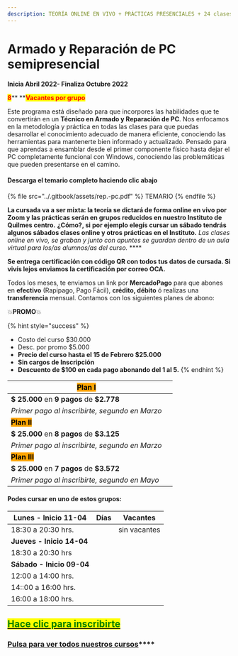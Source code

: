 ```yaml
---
description: TEORÍA ONLINE EN VIVO + PRÁCTICAS PRESENCIALES + 24 clases de 2 horas.
---
```


# Armado y Reparación de PC semipresencial

**Inicia Abril 2022- Finaliza Octubre 2022**&#x20;

<mark style="color:red;">**8**</mark>**  **<mark style="color:red;">**Vacantes por grupo**</mark>

Este programa está diseñado para que incorpores las habilidades que te convertirán en un **Técnico en Armado y Reparación de PC**. Nos enfocamos en la metodología y práctica en todas las clases para que puedas desarrollar el conocimiento adecuado de manera eficiente, conociendo las herramientas para mantenerte bien informado y actualizado. Pensado para que aprendas a ensamblar desde el primer componente físico hasta dejar el PC completamente funcional con Windows, conociendo las problemáticas que pueden presentarse en el camino.

#### Descarga el temario completo haciendo clic abajo

{% file src="../.gitbook/assets/rep.-pc.pdf" %}
TEMARIO
{% endfile %}

**La cursada va a ser mixta: la teoría se dictará de forma online en vivo por Zoom y las prácticas serán en grupos reducidos  en nuestro Instituto de Quilmes centro.** **¿Cómo?, si** **por ejemplo elegís cursar un sábado tendrás algunos sábados clases online y otros prácticas en el Instituto.** _Las clases online en vivo, se graban y  junto con apuntes se guardan dentro de un aula virtual para los/as alumnos/as del curso._ ****&#x20;

**Se entrega certificación con código QR con todos tus datos de cursada. Si vivís lejos enviamos la certificación por correo OCA.**

Todos los meses, te enviamos un link por **MercadoPago** para que abones en **efectivo** (Rapipago, Pago Fácil), **crédito, débito** ó realizas una **transferencia** mensual. Contamos con los siguientes planes de abono:

💥**PROMO**💥&#x20;

{% hint style="success" %}
* Costo del curso $30.000
* Desc. por promo $5.000
* **Precio del curso hasta el 15 de Febrero $25.000**
* **Sin cargos de Inscripción**
* **Descuento de $100 en cada pago abonando del 1 al 5.**&#x20;
{% endhint %}

| <mark style="background-color:orange;">**Plan I**</mark>   |   |
| ---------------------------------------------------------- | - |
| **$ 25.000** en **9 pagos** de **$2.778**                  |   |
| _Primer pago al inscribirte, segundo en Marzo_             |   |
| <mark style="background-color:orange;">**Plan II**</mark>  |   |
| **$ 25.000** en **8 pagos** de **$3.125**                  |   |
| _Primer pago al inscribirte, segundo en Marzo_             |   |
| <mark style="background-color:orange;">**Plan III**</mark> |   |
| **$ 25.000** en **7 pagos** de **$3.572**                  |   |
| _Primer pago al inscribirte, segundo en Mayo_              |   |

#### Podes cursar en uno de estos grupos:

| **Lunes - Inicio 11-04**  | Días | Vacantes     |
| ------------------------- | ---- | ------------ |
| 18:30 a 20:30 hrs.        |      | sin vacantes |
| **Jueves - Inicio 14-04** |      |              |
| 18:30 a 20:30 hrs         |      |              |
| **Sábado - Inicio 09-04** |      |              |
| 12:00 a 14:00 hrs.        |      |              |
| 14::00 a 16:00 hrs.       |      |              |
| 16:00 a 18:00 hrs.        |      |              |

## <mark style="color:green;"></mark>[<mark style="color:green;">Hace clic para inscribirte</mark>](https://wa.me/+5491164622877?text=Hola,%20le%C3%AD%20toda%20la%20info%20del%20curso%20de%20Armado%20y%20Reparaci%C3%B3n%20de%20PC%20Presencial%20y%20quiero%20inscribirme)<mark style="color:green;"></mark>

### [**Pulsa para ver todos nuestros cursos**](../)****
